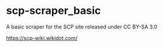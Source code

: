 # scp-scraper_basic
A basic scraper for the SCP site released under CC BY-SA 3.0

https://scp-wiki.wikidot.com/
